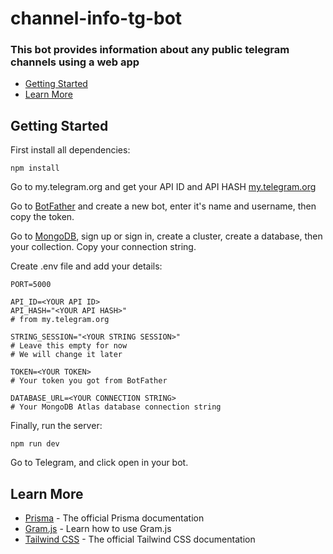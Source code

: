 # channel-info-tg-bot

### This bot provides information about any public telegram channels using a web app

- [Getting Started](https://github.com/MuhammadrizoDeveloper/channel-info-tg-bot/blob/master/README.md#getting-started)
- [Learn More](https://github.com/MuhammadrizoDeveloper/channel-info-tg-bot/blob/master/README.md#learn-more)

## Getting Started

First install all dependencies:
```
npm install
```
Go to my.telegram.org and get your API ID and API HASH
[my.telegram.org](https://my.telegram.org)

Go to [BotFather](https://t.me/BotFather) and create a new bot, enter it's name and username, then copy the token.

Go to [MongoDB](https://mongodb.com), sign up or sign in, create a cluster, create a database, then your collection. Copy your connection string.

Create .env file and add your details:

```
PORT=5000

API_ID=<YOUR API ID>
API_HASH="<YOUR API HASH>"
# from my.telegram.org

STRING_SESSION="<YOUR STRING SESSION>"
# Leave this empty for now
# We will change it later

TOKEN=<YOUR TOKEN>
# Your token you got from BotFather

DATABASE_URL=<YOUR CONNECTION STRING>
# Your MongoDB Atlas database connection string
```

Finally, run the server:
```
npm run dev
```

Go to Telegram, and click open in your bot.

## Learn More
- [Prisma](https://www.prisma.io/docs) - The official Prisma documentation
- [Gram.js](https://gram.js.org/) - Learn how to use Gram.js
- [Tailwind CSS](https://tailwindcss.com/docs) - The official Tailwind CSS documentation
